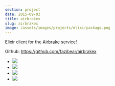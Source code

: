 ```yaml
---
section: project
date: 2015-09-03
title: airbrakex
slug: airbrakex
image: /assets/images/projects/elixirpackage.png
---
```


Elixir client for the [Airbrake](https://airbrake.io/) service!

Github: https://github.com/fazibear/airbrakex

- ![](https://img.shields.io/hexpm/dt/airbrakex.svg)
- ![](https://img.shields.io/github/stars/fazibear/airbrakex.svg)
- ![](https://img.shields.io/hexpm/v/airbrakex.svg)
- ![](https://img.shields.io/badge/license-MIT-blue.svg)
